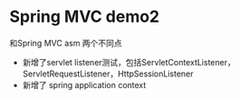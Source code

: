 # Spring MVC demo2
和Spring MVC asm 两个不同点
- 新增了servlet listener测试，包括ServletContextListener，ServletRequestListener，HttpSessionListener
- 新增了 spring application context
